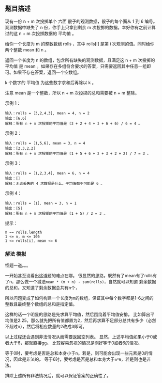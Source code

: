 ## 题目描述
现有一份 n + m 次投掷单个 六面 骰子的观测数据，骰子的每个面从 1 到 6 编号。观测数据中缺失了 n 份，你手上只拿到剩余 m 次投掷的数据。幸好你有之前计算过的这 n + m 次投掷数据的 平均值 。

给你一个长度为 m 的整数数组 rolls ，其中 rolls[i] 是第 i 次观测的值。同时给你两个整数 mean 和 n 。

返回一个长度为 n 的数组，包含所有缺失的观测数据，且满足这 n + m 次投掷的 平均值 是 mean 。如果存在多组符合要求的答案，只需要返回其中任意一组即可。如果不存在答案，返回一个空数组。

k 个数字的 平均值 为这些数字求和后再除以 k 。

注意 mean 是一个整数，所以 n + m 次投掷的总和需要被 n + m 整除。

示例 1：
```
输入：rolls = [3,2,4,3], mean = 4, n = 2
输出：[6,6]
解释：所有 n + m 次投掷的平均值是 (3 + 2 + 4 + 3 + 6 + 6) / 6 = 4 。
```
示例 2：
```
输入：rolls = [1,5,6], mean = 3, n = 4
输出：[2,3,2,2]
解释：所有 n + m 次投掷的平均值是 (1 + 5 + 6 + 2 + 3 + 2 + 2) / 7 = 3 。
```
示例 3：
```
输入：rolls = [1,2,3,4], mean = 6, n = 4
输出：[]
解释：无论丢失的 4 次数据是什么，平均值都不可能是 6 。
```
示例 4：
```
输入：rolls = [1], mean = 3, n = 1
输出：[5]
解释：所有 n + m 次投掷的平均值是 (1 + 5) / 2 = 3 。
```

提示：
```
m == rolls.length
1 <= n, m <= 105
1 <= rolls[i], mean <= 6
```

### 解法 模拟
怪题一道。。。

一开始甚至没看出这道题的难点在哪。
很显然的思路，既然有了mean有了rolls有了n，那么做一个减法`mean * (m + n) - sum(rolls)`，自然就可以知道
剩余数据的总和。又知道了剩余数据总共有n个，

所以问题变成了如何构建一个长度为n的数组，保证其中每个数字都是1-6之间的整数且最终整个数组的总和是指定值。

这样的话一个明显的思路是先求算平均值，然后围绕着平均值安排。
比如算出平均值是2.25，那么就先把所有值都置为2，然后再求算不足部分总共有多少（必然不超过n），然后将相应数量的2改成3即可。

以上过程还会遇到非法情况从而需要返回空列表。
显然，上述平均值如果小于0或者大于6，那就直接gg。
比较容易忽视的情况是刚好等于0或者6的情况。

等于0时，要考虑是否是总和本身小于n。若是，则可能会出现一些元素是0的情况，因此是非法的。
等于6时，要考虑是否是总和本身大于`n*6`，若是则也是非法。

排除上述所有非法情况后，就可以保证答案的正确性了。
